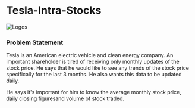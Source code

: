 # Tesla-Intra-Stocks

![Logos](https://banner2.cleanpng.com/20180706/wht/kisspng-tesla-motors-tesla-model-3-mercedes-benz-car-tesla-logo-5b3f457f4b2589.6240785015308732153078.jpg)

### Problem Statement 
Tesla is an American electric vehicle and clean energy company. An important shareholder is tired of receiving only monthly updates of the stock price.
He says that he would like to see any trends of the stock price specifically for the last 3 months. He also wants this data to be updated daily.

He says it's important for him to know the average monthly stock price, daily closing figuresand volume of stock traded.
